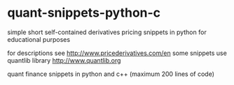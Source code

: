 quant-snippets-python-c
=======================

simple short self-contained derivatives pricing snippets in python for educational purposes


for descriptions see http://www.pricederivatives.com/en
some snippets use quantlib library http://www.quantlib.org

quant finance snippets in python and c++ (maximum 200 lines of code)
